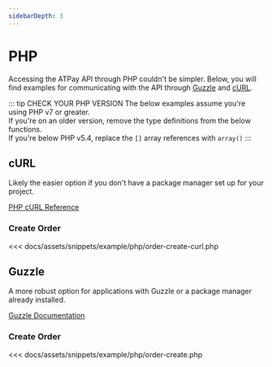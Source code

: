 ```yaml
---
sidebarDepth: 3
---
```

# PHP
Accessing the ATPay API through PHP couldn't be simpler. 
Below, you will find examples for communicating with the API through [Guzzle](#guzzle) and [cURL](#curl).

::: tip CHECK YOUR PHP VERSION
The below examples assume you're using PHP v7 or greater. <br>
If you're on an older version, remove the type definitions from the below functions. <br>
If you're below PHP v5.4, replace the `[]` array references with `array()` 
:::

## cURL
Likely the easier option if you don't have a package manager set up for your project.

[PHP cURL Reference](http://php.net/manual/ro/book.curl.php)
### Create Order
<<< docs/assets/snippets/example/php/order-create-curl.php

## Guzzle
A more robust option for applications with Guzzle or a package manager already installed.

[Guzzle Documentation](http://docs.guzzlephp.org/en/stable/index.html)
### Create Order
<<< docs/assets/snippets/example/php/order-create.php